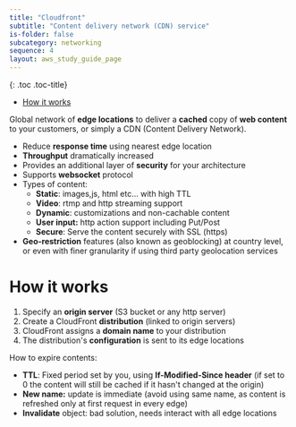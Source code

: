 ```yaml
---
title: "Cloudfront"
subtitle: "Content delivery network (CDN) service"
is-folder: false
subcategory: networking
sequence: 4
layout: aws_study_guide_page
---
```


{: .toc .toc-title}
- [How it works](#how-it-works)

Global network of **edge locations** to deliver a **cached** copy of **web content** to your customers, or simply a CDN (Content Delivery Network).

- Reduce **response time** using nearest edge location
- **Throughput** dramatically increased
- Provides an additional layer of **security** for your architecture
- Supports **websocket** protocol
- Types of content:
  - **Static**: images,js, html etc... with high TTL
  - **Video**: rtmp and http streaming support
  - **Dynamic**: customizations and non-cachable content
  - **User input:** http action support including Put/Post
  - **Secure**: Serve the content securely with SSL (https)
- **Geo-restriction** features (also known as geoblocking) at country level, or even with finer granularity if using third party geolocation services

# How it works

1. Specify an **origin server** (S3 bucket or any http server)
2. Create a CloudFront **distribution** (linked to origin servers)
3. CloudFront assigns a **domain name** to your distribution
4. The distribution's **configuration** is sent to its edge locations

How to expire contents:

- **TTL**: Fixed period set by you, using **If-Modified-Since header** (if set to 0 the content will still be cached if it hasn't changed at the origin)
- **New name:** update is immediate (avoid using same name, as content is refreshed only at first request in every edge)
- **Invalidate** object: bad solution, needs interact with all edge locations

